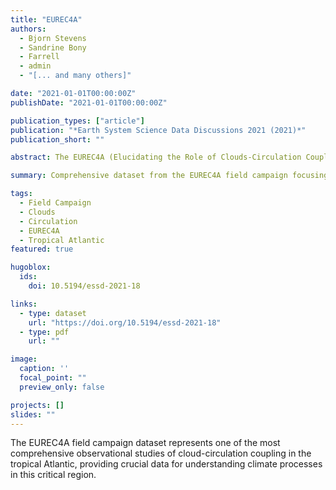 ```yaml
---
title: "EUREC4A"
authors:
  - Bjorn Stevens
  - Sandrine Bony
  - Farrell
  - admin
  - "[... and many others]"

date: "2021-01-01T00:00:00Z"
publishDate: "2021-01-01T00:00:00Z"

publication_types: ["article"]
publication: "*Earth System Science Data Discussions 2021 (2021)*"
publication_short: ""

abstract: The EUREC4A (Elucidating the Role of Clouds-Circulation Coupling in Climate) field campaign dataset provides comprehensive observations of clouds, circulation, and precipitation in the tropical Atlantic.

summary: Comprehensive dataset from the EUREC4A field campaign focusing on cloud-circulation coupling in the tropical Atlantic.

tags:
  - Field Campaign
  - Clouds
  - Circulation
  - EUREC4A
  - Tropical Atlantic
featured: true

hugoblox:
  ids:
    doi: 10.5194/essd-2021-18

links:
  - type: dataset
    url: "https://doi.org/10.5194/essd-2021-18"
  - type: pdf
    url: ""

image:
  caption: ''
  focal_point: ""
  preview_only: false

projects: []
slides: ""
---
```


The EUREC4A field campaign dataset represents one of the most comprehensive observational studies of cloud-circulation coupling in the tropical Atlantic, providing crucial data for understanding climate processes in this critical region.

